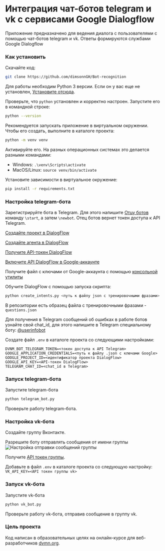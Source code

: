 # Интеграция чат-ботов telegram и vk с сервисами Google Dialogflow

Приложение предназначено для ведения диалога с пользователями с помощью чат-ботов telegram и vk. Ответы формируются службами Google Dialogflow 

### Как установить

Скачайте код:
```sh
git clone https://github.com/dimsonnGH/Bot-recognition
```
Для работы необходим Python 3 версии. Если он у вас еще не установлен, [Установите отсюда](https://www.python.org/).

Проверьте, что `python` установлен и корректно настроен. Запустите его в командной строке:
```sh
python --version
```
Рекомендуется запускать приложение в виртуальном окружении. Чтобы его создать, выполните в каталоге проекта:
```sh
python -m venv venv
```
Активируйте его. На разных операционных системах это делается разными командами:
- Windows: `.\venv\Scripts\activate`
- MacOS/Linux: `source venv/bin/activate`


Установите зависимости в виртуальное окружение:
```sh
pip install -r requirements.txt
```

### Настройка telegram-бота

Зарегистрируйте бота в Telegram. Для этого напишите [Отцу ботов](https://telegram.me/BotFather) команду `\start`, а затем `\newbot`. Отец ботов вернет токен доступа к API Telegram.

[Создайте проект в DialogFlow](https://cloud.google.com/dialogflow/docs/quick/setup)

[Создайте агента в DialogFlow ](https://cloud.google.com/dialogflow/docs/quick/build-agent)

[Получите API-токен DialogFlow](https://cloud.google.com/docs/authentication/api-keys)

[Включите API DialogFlow в Google-аккаунте](https://cloud.google.com/dialogflow/es/docs/quick/setup#api)

Получите файл с ключами от Google-аккаунта с помощью [консольной утилиты](https://cloud.google.com/dialogflow/es/docs/quick/setup#sdk)

Обучите DialogFlow с помощью запуска скрипта:
```sh
python create_intents.py <путь к файлу json с тренировочными фразами> 
```
В репозитории есть образец файла с тренировочными фразами - ```questions.json```

Для получения в Telegram сообщений об ошибках в работе ботов узнайте свой chat_id, для этого напишите в Telegram специальному боту: [@userinfobot](https://telegram.me/userinfobot)

Cоздате файл `.env` в каталоге проекта со следующими настройками:

```
DVNM_BOT_TELEGRAM_TOKEN=<токен доступа к API Telegram>
GOOGLE_APPLICATION_CREDENTIALS=<путь к файлу .json с ключами Google>
GOOGLE_PROJECT_ID=<идентификатор проекта DialogFlow>
GOOGLE_API_KEY=<API-токен DialogFlow>
TELEGRAM_CHAT_ID=<chat_id в Telegram>
```

### Запуск telegram-бота

Запустите telegram-бота 
```sh
python telegram_bot.py 
```
Проверьте работу telegram-бота.

### Настройка vk-бота
Создайте группу Вконтакте.

Разрешите боту отправлять сообщения от имени группы ![Настройка отправки сообщений группы](https://dvmn.org/media/screenshot_from_2019-04-29_20-15-54.png "Настройка отправки сообщений группы") 

Получите [API токен группы](https://vk.com/dev/bots_docs).

Добавьте в файл `.env` в каталоге проекта со следующую настройку:
```VK_API_KEY=<API токен группы vk>```

### Запуск vk-бота

Запустите vk-бота 
```sh
python vk_bot.py 
```
Проверьте работу vk-бота, отправив сообщение в группу vk.

### Цель проекта

Код написан в образовательных целях на онлайн-курсе для веб-разработчиков [dvmn.org](https://dvmn.org/).